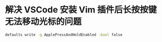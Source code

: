 # 解决 VSCode 安装 Vim 插件后长按按键无法移动光标的问题

```bash
defaults write -g ApplePressAndHoldEnabled -bool false
```
